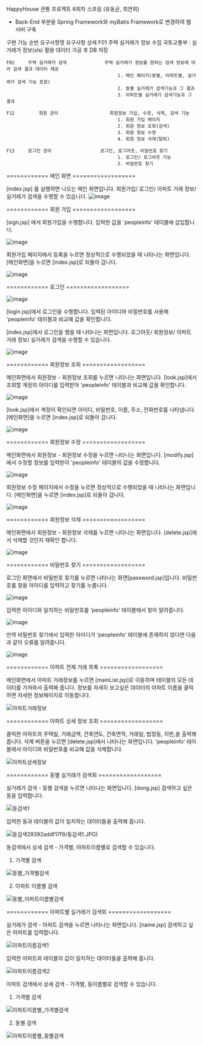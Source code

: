 HappyHouse 관통 프로젝트 6회차 스프링 (유동균, 최연희)

* Back-End 부분을 Spring Framework와 myBatis Framework로 변경하여 웹 서버 구축

구현 기능
    순번		요구사항명				요구사항 상세
    F01		주택 실거래가 정보 수집	    국토교통부 : 실거래가 정보(xls) 활용 데이터 가공 후 DB 저장

    F02		주택 실거래가 검색	        	주택 실거래가 정보를 원하는 검색 정보에 따라 검색 결과 데이터 제공
							                 1. 메인 페이지(동별, 아파트별, 실거래가 검색 기능 포함)
							                 2. 동별 실거래가 검색기능과 그 결과
							                 3. 아파트별 실거래가 검색기능과 그 결과

    F12     	회원 관리		    		회원정보 가입, 수정, 삭제, 검색 기능
						                     1. 회원 가입 페이지
							                 2. 회원 정보 조회(검색)
							                 3. 회원 정보 수정
							                 4. 회원 정보 삭제(탈퇴)

    F13		로그인 관리		        	로그인, 로그아웃, 비밀번호 찾기
							                 1. 로그인/ 로그아웃 기능
							                 2. 비밀번호 찾기
							                 
							                 


============ 메인 화면 ==================

[index.jsp] 를 실행하면 나오는 메인 화면입니다.
회원가입/ 로그인/ 아파트 거래 정보/ 실거래가 검색을 수행할 수 있습니다.
![image](/uploads/6929e88e2217695227cd75f9fbcb1017/image.png)





============ 회원 가입 ==================

[sign.jsp] 에서 회원가입을 수행합니다.
입력한 값을 'peopleinfo' 테이블에 삽입합니다.

![image](/uploads/853d69c5301d0e5f3803dd7636e77b49/image.png)





회원가입 페이지에서 등록을 누르면 정상적으로 수행되었을 때 나타나는 화면입니다.
[메인화면]을 누르면 [index.jsp]로 되돌아 갑니다.

![image](/uploads/eb05b210336135bc73db87395ede6842/image.png)



============ 로그인 ==================

![image](/uploads/de4d0557dea09947ec623e2c638d76da/image.png)

[login.jsp]에서 로그인을 수행합니다.
입력된 아이디와 비밀번호를 사용해 'peopleinfo' 테이블과 비교해 값을 확인합니다.








[index.jsp]에서 로그인을 했을 때 나타나는 화면입니다.
로그아웃/ 회원정보/ 아파트 거래 정보/ 실거래가 검색을 수행할 수 있습니다.

![image](/uploads/9b78e54bd6a5a10ecfd7e8e6f896f740/image.png)



============ 회원정보 조회 ==================

메인화면에서 회원정보 - 회원정보 조회를 누르면 나타나는 화면입니다.
[look.jsp]에서 조회할 계정의 아이디를 입력받아 'peopleinfo' 테이블과 비교해 값을 확인합니다.

![image](/uploads/1c3c53f656254c370585fdcea200fa0c/image.png)




[look.jsp]에서 계정이 확인되면 아이디, 비밀번호, 이름, 주소, 전화번호를 나타냅니다.
[메인화면]을 누르면 [index.jsp]로 되돌아 갑니다.

![image](/uploads/5e957eee596a4a181d8d52b18971affc/image.png)



============ 회원정보 수정 ==================

메인화면에서 회원정보 - 회원정보 수정을 누르면 나타나는 화면입니다.
[modify.jsp]에서 수정할 정보를 입력받아 'peopleinfo' 테이블의 값을 수정합니다.

![image](/uploads/da4038fd2fc6b457ccfbf196a27a68c5/image.png)




회원정보 수정 페이지에서 수정을 누르면 정상적으로 수행되었을 때 나타나는 화면입니다.
[메인화면]을 누르면 [index.jsp]로 되돌아 갑니다.

![image](/uploads/7dd1a77fa8d525ecfd22965b8f79c95b/image.png)



============ 회원정보 삭제 ==================

메인화면에서 회원정보 - 회원정보 삭제를 누르면 나타나는 화면입니다.
[delete.jsp]에서 삭제할 것인지 재확인 합니다.

![image](/uploads/f22149d6d0df14e76b33f8e3edf7cf72/image.png)



============ 비밀번호 찾기 ==================

로그인 화면에서 비밀번호 찾기를 누르면 나타나는 화면[password.jsp]입니다.
비밀번호를 찾을 아이디를 입력하고 찾기를 누릅니다.

![image](/uploads/170e4705db691cf8bbf5b0263c1353da/image.png)





입력한 아이디와 일치하는 비밀번호를 'peopleinfo' 테이블에서 찾아 알려줍니다.

![image](/uploads/d053bcdb070cb43e1cc1a912b1cc635a/image.png)







만약 비밀번호 찾기에서 입력한 아이디가 'peopleinfo' 테이블에 존재하지 않다면 다음과 같이 오류를 알려줍니다.

![image](/uploads/3ee4c9ad96f7b279190d2fddf2d4bb63/image.png)





============ 아파트 전체 거래 목록 ==================

메인화면에서 아파트 거래정보를 누르면 [mainList.jsp]로 이동하며 테이블의 모든 데이터를 가져와서 출력해 줍니다.
정보를 자세히 보고싶은 데이터의 아파트 이름을 클릭하면 자세한 정보페이지로 이동합니다.

![아파트거래정보](/uploads/931e83a9b2af369d4b35c021839a2ab2/아파트거래정보.JPG)



============ 아파트 상세 정보 조회 ==================

클릭한 아파트의 주택일,  거래금액, 건축연도, 건축면적, 거래일, 법정동, 지번,을 출력해줍니다.
삭제 버튼을 누르면 [delete.jsp]에서 나타나는 화면입니다.
'peopleinfo' 테이블에서 아이디와 비밀번호를 비교해 값을 삭제합니다.

![아파트상세정보](/uploads/e3c632d6166904c5f25bc15acaaf3e1c/아파트상세정보.JPG)


============ 동별 실거래가 검색회 ==================

실거래가 검색 - 동별 검색을 누르면 나타나는 화면입니다. [dong.jsp]
검색하고 싶은 동을 입력합니다.

![동검색1](/uploads/e0916d113560457a13bd9392addf17f9/동검색1.JPG)



입력한 동과 테이블의 값이 일치하는 데이터들을 출력해 줍니다.

![동검색2](/uploads/efc7d3bb62ba6102fb89ae68be6b6494/동검색2.JPG)9392addf17f9/동검색1.JPG)


동검색에서 상세 검색 - 가격별, 아파트이름별로  검색할 수 있습니다.

1) 가격별 검색

![동별_가격별검색](/uploads/63090c261d4eb9f516258bab60ecd87b/동별_가격별검색.JPG)

2) 아파트 이름별 검색

![동별_아파트이름별검색](/uploads/1ff6e1acd6d9d6e7b5674be437caee37/동별_아파트이름별검색.JPG)

============ 아파트별 실거래가 검색회 ==================

실거래가 검색 - 아파트 검색을 누르면 나타나는 화면입니다. [name.jsp]
검색하고 싶은 아파트를 입력합니다.

![아파트이름검색1](/uploads/0acb9d5a910004b6dcc9cb804c3acd67/아파트이름검색1.JPG)



입력한 아파트와 테이블의 값이 일치하는 데이터들을 출력해 줍니다.

![아파트이름검색2](/uploads/12c3166bd0d7a5d75b9453ca1a557f33/아파트이름검색2.JPG)


아파트 검색에서 상세 검색 - 가격별, 동이름별로 검색할 수 있습니다.

1) 가격별 검색

![아파트이름별_가격별검색](/uploads/5e41ea002ae3ae7bae17d9658cfa7aa3/아파트이름별_가격별검색.JPG)

2) 동별 검색 

![아파트이름별_동별검색](/uploads/11af4b22f1936e99451f067cddaf2e6a/아파트이름별_동별검색.JPG)